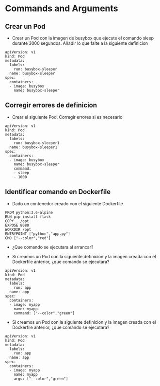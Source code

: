 # Commands and Arguments

## Crear un Pod

  * Crear un Pod con la imagen de busybox que ejecute el comando sleep durante 3000 segundos. Añadir lo que falte a la siguiente definicion

```
apiVersion: v1
kind: Pod
metadata:
  labels:
    run: busybox-sleeper
  name: busybox-sleeper
spec:
  containers:
  - image: busybox
    name: busybox-sleeper
```

## Corregir errores de definicion

  * Crear el siguiente Pod. Corregir errores si es necesario

```
apiVersion: v1
kind: Pod
metadata:
  labels:
    run: busybox-sleeper1
  name: busybox-sleeper1
spec:
  containers:
  - image: busybox
    name: busybox-sleeper
    commamd:
    - sleep
    - 1000
```

## Identificar comando en Dockerfile

  * Dado un contenedor creado con el siguiente Dockerfile

```
FROM python:3.6-alpine
RUN pip install flask
COPY . /opt
EXPOSE 8080
WORKDIR /opt
ENTRYPOINT ["python","app.py"]
CMD ["--color","red"]
```

  * ¿Que comando se ejecutara al arrancar?

  * Si creamos un Pod con la siguiente definicion y la imagen creada con el Dockerfile anterior, ¿que comando se ejecutara?

```
apiVersion: v1
kind: Pod
metadata:
  labels:
    run: app
  name: app
spec:
  containers:
  - image: myapp
    name: myapp
    command: ["--color","green"]
```

  * Si creamos un Pod con la siguiente definicion y la imagen creada con el Dockerfile anterior, ¿que comando se ejecutara?

```
apiVersion: v1
kind: Pod
metadata:
  labels:
    run: app
  name: app
spec:
  containers:
  - image: myapp
    name: myapp
    args: ["--color","green"]
```

